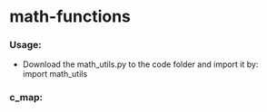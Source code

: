 # math-functions

### Usage:
- Download the math_utils.py to the code folder and import it by:<br>
import math_utils


### c_map:

